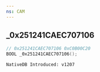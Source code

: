 ```yaml
---
ns: CAM
---
```

## _0x251241CAEC707106

```c
// 0x251241CAEC707106 0xC0B00C20
BOOL _0x251241CAEC707106();
```

```
NativeDB Introduced: v1207
```


